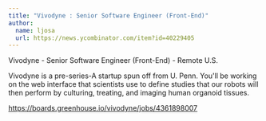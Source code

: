 ```yaml
---
title: "Vivodyne : Senior Software Engineer (Front-End)"
author:
  name: ljosa
  url: https://news.ycombinator.com/item?id=40229405
---
```

Vivodyne - Senior Software Engineer (Front-End) - Remote U.S.

Vivodyne is a pre-series-A startup spun off from U. Penn.  You&#x27;ll be working on the web interface that scientists use to define studies that our robots will then perform by culturing, treating, and imaging human organoid tissues.

<a href="https:&#x2F;&#x2F;boards.greenhouse.io&#x2F;vivodyne&#x2F;jobs&#x2F;4361898007" rel="nofollow">https:&#x2F;&#x2F;boards.greenhouse.io&#x2F;vivodyne&#x2F;jobs&#x2F;4361898007</a>
